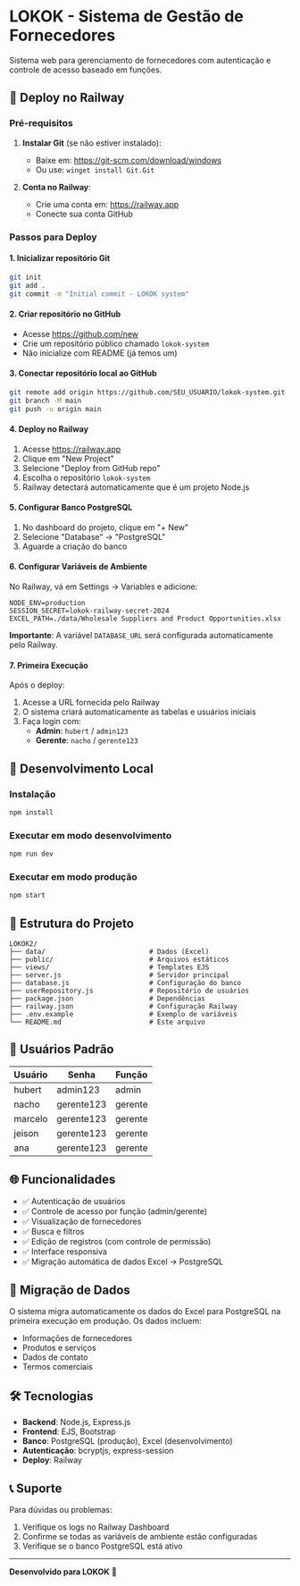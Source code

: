 # LOKOK - Sistema de Gestão de Fornecedores

Sistema web para gerenciamento de fornecedores com autenticação e controle de acesso baseado em funções.

## 🚀 Deploy no Railway

### Pré-requisitos

1. **Instalar Git** (se não estiver instalado):
   - Baixe em: https://git-scm.com/download/windows
   - Ou use: `winget install Git.Git`

2. **Conta no Railway**:
   - Crie uma conta em: https://railway.app
   - Conecte sua conta GitHub

### Passos para Deploy

#### 1. Inicializar repositório Git
```bash
git init
git add .
git commit -m "Initial commit - LOKOK system"
```

#### 2. Criar repositório no GitHub
- Acesse https://github.com/new
- Crie um repositório público chamado `lokok-system`
- Não inicialize com README (já temos um)

#### 3. Conectar repositório local ao GitHub
```bash
git remote add origin https://github.com/SEU_USUARIO/lokok-system.git
git branch -M main
git push -u origin main
```

#### 4. Deploy no Railway
1. Acesse https://railway.app
2. Clique em "New Project"
3. Selecione "Deploy from GitHub repo"
4. Escolha o repositório `lokok-system`
5. Railway detectará automaticamente que é um projeto Node.js

#### 5. Configurar Banco PostgreSQL
1. No dashboard do projeto, clique em "+ New"
2. Selecione "Database" → "PostgreSQL"
3. Aguarde a criação do banco

#### 6. Configurar Variáveis de Ambiente
No Railway, vá em Settings → Variables e adicione:

```
NODE_ENV=production
SESSION_SECRET=lokok-railway-secret-2024
EXCEL_PATH=./data/Wholesale Suppliers and Product Opportunities.xlsx
```

**Importante**: A variável `DATABASE_URL` será configurada automaticamente pelo Railway.

#### 7. Primeira Execução
Após o deploy:
1. Acesse a URL fornecida pelo Railway
2. O sistema criará automaticamente as tabelas e usuários iniciais
3. Faça login com:
   - **Admin**: `hubert` / `admin123`
   - **Gerente**: `nacho` / `gerente123`

## 🔧 Desenvolvimento Local

### Instalação
```bash
npm install
```

### Executar em modo desenvolvimento
```bash
npm run dev
```

### Executar em modo produção
```bash
npm start
```

## 📁 Estrutura do Projeto

```
LOKOK2/
├── data/                          # Dados (Excel)
├── public/                        # Arquivos estáticos
├── views/                         # Templates EJS
├── server.js                      # Servidor principal
├── database.js                    # Configuração do banco
├── userRepository.js              # Repositório de usuários
├── package.json                   # Dependências
├── railway.json                   # Configuração Railway
├── .env.example                   # Exemplo de variáveis
└── README.md                      # Este arquivo
```

## 🔐 Usuários Padrão

| Usuário | Senha | Função |
|---------|-------|---------|
| hubert | admin123 | admin |
| nacho | gerente123 | gerente |
| marcelo | gerente123 | gerente |
| jeison | gerente123 | gerente |
| ana | gerente123 | gerente |

## 🌐 Funcionalidades

- ✅ Autenticação de usuários
- ✅ Controle de acesso por função (admin/gerente)
- ✅ Visualização de fornecedores
- ✅ Busca e filtros
- ✅ Edição de registros (com controle de permissão)
- ✅ Interface responsiva
- ✅ Migração automática de dados Excel → PostgreSQL

## 🔄 Migração de Dados

O sistema migra automaticamente os dados do Excel para PostgreSQL na primeira execução em produção. Os dados incluem:

- Informações de fornecedores
- Produtos e serviços
- Dados de contato
- Termos comerciais

## 🛠️ Tecnologias

- **Backend**: Node.js, Express.js
- **Frontend**: EJS, Bootstrap
- **Banco**: PostgreSQL (produção), Excel (desenvolvimento)
- **Autenticação**: bcryptjs, express-session
- **Deploy**: Railway

## 📞 Suporte

Para dúvidas ou problemas:
1. Verifique os logs no Railway Dashboard
2. Confirme se todas as variáveis de ambiente estão configuradas
3. Verifique se o banco PostgreSQL está ativo

---

**Desenvolvido para LOKOK** 🚀